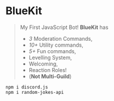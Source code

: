 # BlueKit

> My First JavaScript Bot! **BlueKit** has 
> - *3* Moderation Commands, 
> - *10+* Utility commands, 
> - *5+* Fun commands, 
> - Levelling System, 
> - Welcoming, 
> - Reaction Roles! 
> - (**Not Multi-Guild**)

```
npm i discord.js
npm i random-jokes-api
```
